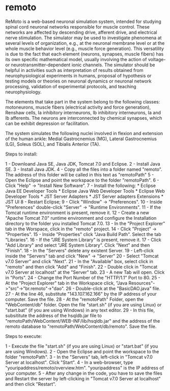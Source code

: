 # remoto

ReMoto is a web-based neuronal simulation system, intended for studying spinal cord neuronal networks responsible for muscle control. These networks are affected by descending drive, afferent drive, and electrical nerve stimulation. The simulator may be used to investigate phenomena at several levels of organization, e.g., at the neuronal membrane level or at the whole muscle behavior level (e.g., muscle force generation). This versatility is due to the fact that each element (neurons, synapses, muscle fibers) has its own specific mathematical model, usually involving the action of voltage- or neurotransmitter-dependent ionic channels. The simulator should be helpful in activities such as interpretation of results obtained from neurophysiological experiments in humans, proposal of hypothesis or testing models or theories on neuronal dynamics or neuronal network processing, validation of experimental protocols, and teaching neurophysiology.

The elements that take part in the system belong to the following classes: motoneurons, muscle fibers (electrical activity and force generation), Renshaw cells, Ia inhibitory interneurons, Ib inhibitory interneurons, Ia and Ib afferents. The neurons are interconnected by chemical synapses, which can be exhibit depression or facilitation.

The system simulates the following nuclei involved in flexion and extension of the human ankle: Medial Gastrocnemius (MG), Lateral Gastrocnemius (LG), Soleus (SOL), and Tibialis Anterior (TA).

Steps to install:

1 - Downloand Java SE, Java JDK, Tomcat 7.0 and Eclipse.
2 - Install Java SE.
3 - Install Java JDK.
4 - Copy all the files into a folder named "remoto". The address of this folder will be called in this text as "remotoPath"
5 - Open the Eclipse and point the workspace to the folder "remotoPath". 
6 - Click "Help" -> "Install New Software".
7 - Install the following:
	* Eclipse Java EE Developer Tools
	* Eclipse Java Web Developer Tools
	* Eclipse Web Developer Tools
	* JST Server Adapters
	* JST Server adapters Extensions
	* JST UI
8 - Restart Eclipse;
9 - Click "Window" -> "Preferences".
10 - Inside "Preferences" double-click "Server" -> "Runtime Environments".
11 - If the Tomcat runtime environment is present, remove it.
12 - Create a new "Apache Tomcat 7.0" runtime environment and configure the Installation directory to the folder you installed Tomcat 7.0.
13 - In the "Project Explorer" tab in the Worspace, click in the "remoto" project.
14 - Click "Project" -> "Properties".
15 - Inside "Properties" click "Java Build Path". Select the tab "Libraries".
16 - If the "JRE System Library" is present, remove it.
17 - Click "Add Library" and select "JRE System Library". Click "Next" and then "Finish".
18 - In the "Servers" delete any existent Server.
19 - Left-click inside the "Servers" tab and click "New" -> "Server"
20 - Select "Tomcat v7.0 Server" and click "Next".
21 - In the "Available" box, select click in "remoto"  and then click "Add" and "Finish".
22 - Double click in "Tomcat v7.0 Server at localhost" at the "Server" tab.
23 - A new Tab will open. Click in "Ports".
24 - Change the Port Number of the "HTTP/1.1" Port to 80.
25 - At the "Project Explorer" tab in the Workspace click, "Java Resources"->"src"->"br.remoto"->"dao".
26 - Double-click at the "BasicDAO.java" file.
27 - At the line 46, substitute "143.107.162.166" by the IP address of your computer. Save the file. 
28 - At the "remotoPath" Folder, open the "WebContent/db" folder. Open the file "start.sh" (if you are using Linux) or "start.bat" (if you are using Windows) in any text editor.
29 - In this file, subsititute the address of the hsqldb.jar file to "remotoPath/WebContent/WEB-INF/lib/hsqldb.jar" and the address of the remoto database to "remotoPath/WebContent/db/remoto". Save the file.


Steps to execute:

1 - Execute the file "start.sh" (if you are using Linux) or "start.bat" (if you are using Windows).
2 - Open the Eclipse  and point the workspace to the folder "remotoPath". 
3 - In the "Servers" tab, left-click in "Tomcat v7.0 Server at localhost". Click "Start".
4 - In a web-browser, type "youripaddress/remoto/overview.htm". "youripaddress" is the IP address of your computer.
5 - After any change in the code, you have to save the files and Restart the server by left-clicking in "Tomcat v7.0 Server at localhost" and then click "Restart".
